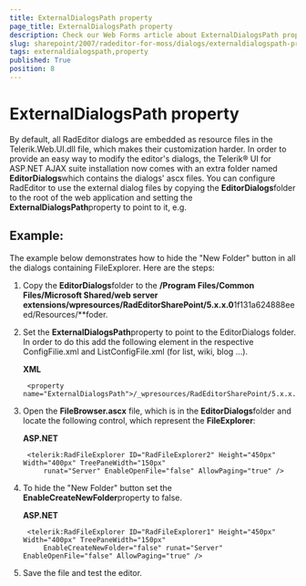 ```yaml
---
title: ExternalDialogsPath property
page_title: ExternalDialogsPath property
description: Check our Web Forms article about ExternalDialogsPath property.
slug: sharepoint/2007/radeditor-for-moss/dialogs/externaldialogspath-property
tags: externaldialogspath,property
published: True
position: 8
---
```


# ExternalDialogsPath property

By default, all RadEditor dialogs are embedded as resource files in the Telerik.Web.UI.dll file, which makes their customization harder. In order to provide an easy way to modify the editor's dialogs, the Telerik® UI for ASP.NET AJAX suite installation now comes with an extra folder named **EditorDialogs**which contains the dialogs' ascx files. You can configure RadEditor to use the external dialog files by copying the **EditorDialogs**folder to the root of the web application and setting the **ExternalDialogsPath**property to point to it, e.g.

## Example:

The example below demonstrates how to hide the "New Folder" button in all the dialogs containing FileExplorer. Here are the steps:

1. Copy the **EditorDialogs**folder to the **/Program Files/Common Files/Microsoft Shared/web server extensions/wpresources/RadEditorSharePoint/5.x.x.0**1f131a624888eeed/Resources/**foder.

1. Set the **ExternalDialogsPath**property to point to the EditorDialogs folder. In order to do this add the following element in the respective ConfigFilie.xml and ListConfigFile.xml (for list, wiki, blog ...).

	**XML**
	
	    <property name="ExternalDialogsPath">/_wpresources/RadEditorSharePoint/5.x.x.0**1f131a624888eeed/Resources/EditorDialogs</property>

1. Open the **FileBrowser.ascx** file, which is in the **EditorDialogs**folder and locate the following control, which represent the **FileExplorer**:

	**ASP.NET**
	
	    <telerik:RadFileExplorer ID="RadFileExplorer2" Height="450px" Width="400px" TreePaneWidth="150px"
	        runat="Server" EnableOpenFile="false" AllowPaging="true" />


1. To hide the "New Folder" button set the **EnableCreateNewFolder**property to false.

	**ASP.NET**
	
	    <telerik:RadFileExplorer ID="RadFileExplorer1" Height="450px" Width="400px" TreePaneWidth="150px"
	        EnableCreateNewFolder="false" runat="Server" EnableOpenFile="false" AllowPaging="true" />

1. Save the file and test the editor.
